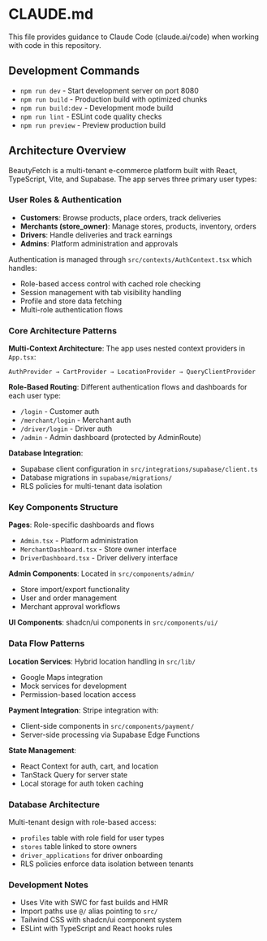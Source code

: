 # CLAUDE.md

This file provides guidance to Claude Code (claude.ai/code) when working with code in this repository.

## Development Commands

- `npm run dev` - Start development server on port 8080
- `npm run build` - Production build with optimized chunks
- `npm run build:dev` - Development mode build
- `npm run lint` - ESLint code quality checks
- `npm run preview` - Preview production build

## Architecture Overview

BeautyFetch is a multi-tenant e-commerce platform built with React, TypeScript, Vite, and Supabase. The app serves three primary user types:

### User Roles & Authentication
- **Customers**: Browse products, place orders, track deliveries
- **Merchants (store_owner)**: Manage stores, products, inventory, orders
- **Drivers**: Handle deliveries and track earnings
- **Admins**: Platform administration and approvals

Authentication is managed through `src/contexts/AuthContext.tsx` which handles:
- Role-based access control with cached role checking
- Session management with tab visibility handling
- Profile and store data fetching
- Multi-role authentication flows

### Core Architecture Patterns

**Multi-Context Architecture**: The app uses nested context providers in `App.tsx`:
```
AuthProvider → CartProvider → LocationProvider → QueryClientProvider
```

**Role-Based Routing**: Different authentication flows and dashboards for each user type:
- `/login` - Customer auth
- `/merchant/login` - Merchant auth  
- `/driver/login` - Driver auth
- `/admin` - Admin dashboard (protected by AdminRoute)

**Database Integration**: 
- Supabase client configuration in `src/integrations/supabase/client.ts`
- Database migrations in `supabase/migrations/`
- RLS policies for multi-tenant data isolation

### Key Components Structure

**Pages**: Role-specific dashboards and flows
- `Admin.tsx` - Platform administration
- `MerchantDashboard.tsx` - Store owner interface
- `DriverDashboard.tsx` - Driver delivery interface

**Admin Components**: Located in `src/components/admin/`
- Store import/export functionality
- User and order management
- Merchant approval workflows

**UI Components**: shadcn/ui components in `src/components/ui/`

### Data Flow Patterns

**Location Services**: Hybrid location handling in `src/lib/`
- Google Maps integration
- Mock services for development
- Permission-based location access

**Payment Integration**: Stripe integration with:
- Client-side components in `src/components/payment/`
- Server-side processing via Supabase Edge Functions

**State Management**: 
- React Context for auth, cart, and location
- TanStack Query for server state
- Local storage for auth token caching

### Database Architecture

Multi-tenant design with role-based access:
- `profiles` table with role field for user types
- `stores` table linked to store owners
- `driver_applications` for driver onboarding
- RLS policies enforce data isolation between tenants

### Development Notes

- Uses Vite with SWC for fast builds and HMR
- Import paths use `@/` alias pointing to `src/`
- Tailwind CSS with shadcn/ui component system
- ESLint with TypeScript and React hooks rules